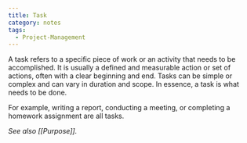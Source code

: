 ```yaml
---
title: Task
category: notes
tags:
  - Project-Management
---
```


A task refers to a specific piece of work or an activity that needs to be accomplished. It is usually a defined and measurable action or set of actions, often with a clear beginning and end. Tasks can be simple or complex and can vary in duration and scope. In essence, a task is what needs to be done. 

For example, writing a report, conducting a meeting, or completing a homework assignment are all tasks.

*See also [[Purpose]].*
